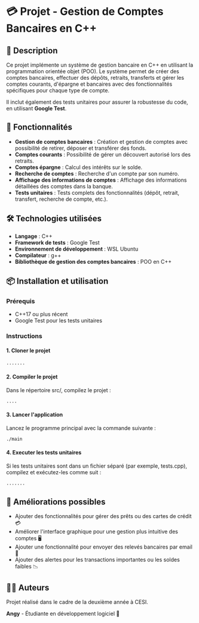 # 💳 Projet - Gestion de Comptes Bancaires en C++

## 📖 Description

Ce projet implémente un système de gestion bancaire en C++ en utilisant la programmation orientée objet (POO). Le système permet de créer des comptes bancaires, effectuer des dépôts, retraits, transferts et gérer les comptes courants, d'épargne et bancaires avec des fonctionnalités spécifiques pour chaque type de compte.

Il inclut également des tests unitaires pour assurer la robustesse du code, en utilisant **Google Test**.

## 🚀 Fonctionnalités

- **Gestion de comptes bancaires** : Création et gestion de comptes avec possibilité de retirer, déposer et transférer des fonds.
- **Comptes courants** : Possibilité de gérer un découvert autorisé lors des retraits.
- **Comptes épargne** : Calcul des intérêts sur le solde.
- **Recherche de comptes** : Recherche d'un compte par son numéro.
- **Affichage des informations de comptes** : Affichage des informations détaillées des comptes dans la banque.
- **Tests unitaires** : Tests complets des fonctionnalités (dépôt, retrait, transfert, recherche de compte, etc.).

## 🛠 Technologies utilisées

- **Langage** : C++
- **Framework de tests** : Google Test
- **Environnement de développement** : WSL Ubuntu
- **Compilateur** : g++
- **Bibliothèque de gestion des comptes bancaires** : POO en C++

## 📦 Installation et utilisation

### Prérequis

- C++17 ou plus récent
- Google Test pour les tests unitaires

### Instructions

#### 1. Cloner le projet

```bash
.......
```
#### 2. Compiler le projet
Dans le répertoire src/, compilez le projet :
```bash
....
```
#### 3. Lancer l'application
Lancez le programme principal avec la commande suivante :
```bash
./main
```
#### 4. Executer les tests unitaires
Si les tests unitaires sont dans un fichier séparé (par exemple, tests.cpp), compilez et exécutez-les comme suit :
```bash
.......
```
## 🚧 Améliorations possibles

- Ajouter des fonctionnalités pour gérer des prêts ou des cartes de crédit 💳
- Améliorer l'interface graphique pour une gestion plus intuitive des comptes 🖥️
- Ajouter une fonctionnalité pour envoyer des relevés bancaires par email 📧
- Ajouter des alertes pour les transactions importantes ou les soldes faibles 📉

## 👨‍💻 Auteurs

Projet réalisé dans le cadre de la deuxième année à CESI.

**Angy** - Étudiante en développement logiciel 💼
